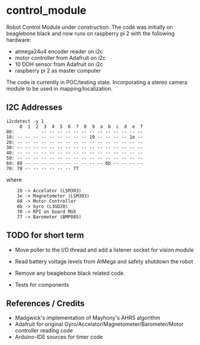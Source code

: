 # control_module

Robot Control Module under construction. The code was initially on beaglebone
black and now runs on raspberry pi 2 with the following hardware:

* atmega24u4 encoder reader on i2c
* motor controller from Adafruit on i2c
* 10 DOH sensor from Adafruit on i2c
* raspberry pi 2 as master computer

The code is currently in POC/testing state. Incorporating a stereo
camera module to be used in mapping/localization.


## I2C Addresses

```
i2cdetect -y 1
     0  1  2  3  4  5  6  7  8  9  a  b  c  d  e  f
00:          -- -- -- -- -- -- -- -- -- -- -- -- -- 
10: -- -- -- -- -- -- -- -- -- 19 -- -- -- -- 1e -- 
20: -- -- -- -- -- -- -- -- -- -- -- -- -- -- -- -- 
30: -- -- -- -- -- -- -- -- -- -- -- -- -- -- -- -- 
40: -- -- -- -- -- -- -- -- -- -- -- -- -- -- -- -- 
50: -- -- -- -- -- -- -- -- -- -- -- -- -- -- -- -- 
60: 60 -- -- -- -- -- -- -- -- -- -- 6b -- -- -- -- 
70: 70 -- -- -- -- -- -- 77                         
```

where 
```
	19 -> Accelator (LSM303)
	1e -> Magnetometer (LSM303)
	60 -> Motor Controller
	6b -> Gyro (L3GD20)
	70 -> RPI on board MUX
	77 -> Barometer (BMP085)
```

## TODO for short term

* Move poller to the I/O thread and add a listener socket for vision module

* Read battery voltage levels from AtMega and safety shutdown the robot

* Remove any beaglebone black related code.

* Tests for components

## References / Credits

* Madgwick's implementation of Mayhony's AHRS algorithm
* Adafruit for original Gyro/Accelator/Magnetometer/Barometer/Motor controller reading code
* Arduino-IDE sources for timer code
